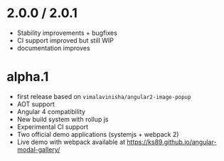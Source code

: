 # 2.0.0 / 2.0.1
- Stability improvements + bugfixes
- CI support improved but still WIP
- documentation improves

# alpha.1
- first release based on `vimalavinisha/angular2-image-popup`
- AOT support
- Angular 4 compatibility
- New build system with rollup js
- Experimental CI support
- Two official demo applications (systemjs + webpack 2)
- Live demo with webpack available at https://ks89.github.io/angular-modal-gallery/